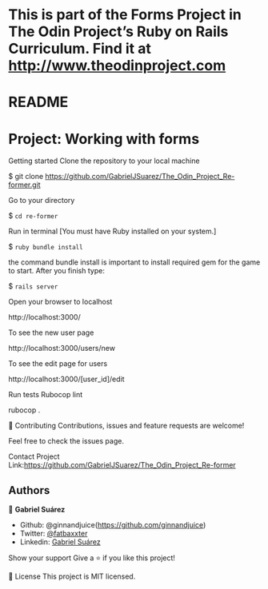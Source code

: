 # This is part of the Forms Project in The Odin Project’s Ruby on Rails Curriculum. Find it at http://www.theodinproject.com

# README
# Project: Working with forms

Getting started
Clone the repository to your local machine

$ git clone https://github.com/GabrielJSuarez/The_Odin_Project_Re-former.git

Go to your directory

$ `cd re-former`

Run in terminal [You must have Ruby installed on your system.]

$ `ruby bundle install`

the command bundle install is important to install required gem for the game to start. After you finish type:

$ `rails server`

Open your browser to localhost

http://localhost:3000/

To see the new user page

http://localhost:3000/users/new

To see the edit page for users

http://localhost:3000/[user_id]/edit

Run tests
Rubocop lint

rubocop .

🤝 Contributing
Contributions, issues and feature requests are welcome!

Feel free to check the issues page.

Contact
Project Link:https://github.com/GabrielJSuarez/The_Odin_Project_Re-former

## Authors

👤 **Gabriel Suárez**

- Github: @ginnandjuice(https://github.com/ginnandjuice)
- Twitter: [@fatbaxxter](https://twitter.com/fatbaxxter)
- Linkedin: [Gabriel Suárez](https://www.linkedin.com/in/gabriel-su%C3%A1rez-torres-85125a1ab/)

Show your support
Give a ⭐️ if you like this project!

📝 License
This project is MIT licensed.
